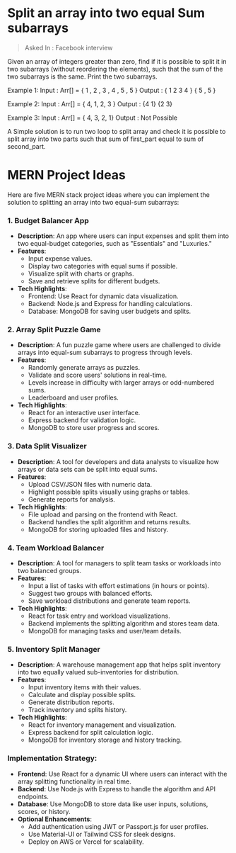 # Split an array into two equal Sum subarrays
> Asked In : Facebook interview 

Given an array of integers greater than zero, find if it is possible to split it in two subarrays (without reordering the elements), such that the sum of the two subarrays is the same. Print the two subarrays.

Example 1:
    Input : Arr[] = { 1 , 2 , 3 , 4 , 5 , 5  }
    Output :  { 1 2 3 4 } 
            { 5 , 5 }

Example 2:
    Input : Arr[] = { 4, 1, 2, 3 }
    Output : {4 1}
            {2 3}

Example 3:
    Input : Arr[] = { 4, 3, 2, 1}
    Output : Not Possible


A Simple solution is to run two loop to split array and check it is possible to split array into two parts such that sum of first_part equal to sum of second_part. 

# MERN Project Ideas

Here are five MERN stack project ideas where you can implement the solution to splitting an array into two equal-sum subarrays:

### 1. **Budget Balancer App**
- **Description**: An app where users can input expenses and split them into two equal-budget categories, such as "Essentials" and "Luxuries."
- **Features**:
  - Input expense values.
  - Display two categories with equal sums if possible.
  - Visualize split with charts or graphs.
  - Save and retrieve splits for different budgets.
- **Tech Highlights**:
  - Frontend: Use React for dynamic data visualization.
  - Backend: Node.js and Express for handling calculations.
  - Database: MongoDB for saving user budgets and splits.

### 2. **Array Split Puzzle Game**
- **Description**: A fun puzzle game where users are challenged to divide arrays into equal-sum subarrays to progress through levels.
- **Features**:
  - Randomly generate arrays as puzzles.
  - Validate and score users' solutions in real-time.
  - Levels increase in difficulty with larger arrays or odd-numbered sums.
  - Leaderboard and user profiles.
- **Tech Highlights**:
  - React for an interactive user interface.
  - Express backend for validation logic.
  - MongoDB to store user progress and scores.

### 3. **Data Split Visualizer**
- **Description**: A tool for developers and data analysts to visualize how arrays or data sets can be split into equal sums.
- **Features**:
  - Upload CSV/JSON files with numeric data.
  - Highlight possible splits visually using graphs or tables.
  - Generate reports for analysis.
- **Tech Highlights**:
  - File upload and parsing on the frontend with React.
  - Backend handles the split algorithm and returns results.
  - MongoDB for storing uploaded files and history.

### 4. **Team Workload Balancer**
- **Description**: A tool for managers to split team tasks or workloads into two balanced groups.
- **Features**:
  - Input a list of tasks with effort estimations (in hours or points).
  - Suggest two groups with balanced efforts.
  - Save workload distributions and generate team reports.
- **Tech Highlights**:
  - React for task entry and workload visualizations.
  - Backend implements the splitting algorithm and stores team data.
  - MongoDB for managing tasks and user/team details.

### 5. **Inventory Split Manager**
- **Description**: A warehouse management app that helps split inventory into two equally valued sub-inventories for distribution.
- **Features**:
  - Input inventory items with their values.
  - Calculate and display possible splits.
  - Generate distribution reports.
  - Track inventory and splits history.
- **Tech Highlights**:
  - React for inventory management and visualization.
  - Express backend for split calculation logic.
  - MongoDB for inventory storage and history tracking.

### Implementation Strategy:
- **Frontend**: Use React for a dynamic UI where users can interact with the array splitting functionality in real time.
- **Backend**: Use Node.js with Express to handle the algorithm and API endpoints.
- **Database**: Use MongoDB to store data like user inputs, solutions, scores, or history.
- **Optional Enhancements**:
  - Add authentication using JWT or Passport.js for user profiles.
  - Use Material-UI or Tailwind CSS for sleek designs.
  - Deploy on AWS or Vercel for scalability.